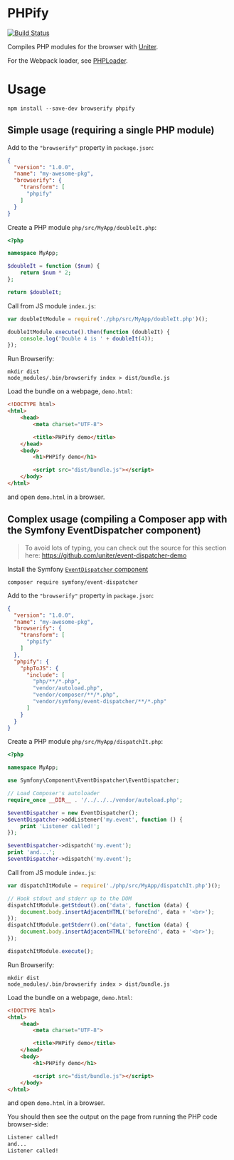 PHPify
=======

[![Build Status](https://github.com/uniter/phpify/workflows/CI/badge.svg)](https://github.com/uniter/phpify/actions?query=workflow%3ACI)

Compiles PHP modules for the browser with [Uniter][].

For the Webpack loader, see [PHPLoader][].

Usage
=====

```shell
npm install --save-dev browserify phpify
```

Simple usage (requiring a single PHP module)
--------------------------------------------

Add to the `"browserify"` property in `package.json`:
```json
{
  "version": "1.0.0",
  "name": "my-awesome-pkg",
  "browserify": {
    "transform": [
      "phpify"
    ]
  }
}
```

Create a PHP module `php/src/MyApp/doubleIt.php`:
```php
<?php

namespace MyApp;

$doubleIt = function ($num) {
    return $num * 2;
};

return $doubleIt; 
```

Call from JS module `index.js`:
```javascript
var doubleItModule = require('./php/src/MyApp/doubleIt.php')();

doubleItModule.execute().then(function (doubleIt) {
    console.log('Double 4 is ' + doubleIt(4));
});
```

Run Browserify:
```shell
mkdir dist
node_modules/.bin/browserify index > dist/bundle.js
```

Load the bundle on a webpage, `demo.html`:
```html
<!DOCTYPE html>
<html>
    <head>
        <meta charset="UTF-8">

        <title>PHPify demo</title>
    </head>
    <body>
        <h1>PHPify demo</h1>

        <script src="dist/bundle.js"></script>
    </body>
</html>
```

and open `demo.html` in a browser.

Complex usage (compiling a Composer app with the Symfony EventDispatcher component)
-----------------------------------------------------------------------------------

> To avoid lots of typing, you can check out the source for this section here: https://github.com/uniter/event-dispatcher-demo

Install the Symfony [`EventDispatcher` component](http://symfony.com/doc/current/components/event_dispatcher.html)
```shell
composer require symfony/event-dispatcher
```

Add to the `"browserify"` property in `package.json`:
```json
{
  "version": "1.0.0",
  "name": "my-awesome-pkg",
  "browserify": {
    "transform": [
      "phpify"
    ]
  },
  "phpify": {
    "phpToJS": {
      "include": [
        "php/**/*.php",
        "vendor/autoload.php",
        "vendor/composer/**/*.php",
        "vendor/symfony/event-dispatcher/**/*.php"
      ]
    }
  }
}
```

Create a PHP module `php/src/MyApp/dispatchIt.php`:
```php
<?php

namespace MyApp;

use Symfony\Component\EventDispatcher\EventDispatcher;

// Load Composer's autoloader
require_once __DIR__ . '/../../../vendor/autoload.php';

$eventDispatcher = new EventDispatcher();
$eventDispatcher->addListener('my.event', function () {
    print 'Listener called!';
});

$eventDispatcher->dispatch('my.event');
print 'and...';
$eventDispatcher->dispatch('my.event');
```

Call from JS module `index.js`:
```javascript
var dispatchItModule = require('./php/src/MyApp/dispatchIt.php')();

// Hook stdout and stderr up to the DOM
dispatchItModule.getStdout().on('data', function (data) {
    document.body.insertAdjacentHTML('beforeEnd', data + '<br>');
});
dispatchItModule.getStderr().on('data', function (data) {
    document.body.insertAdjacentHTML('beforeEnd', data + '<br>');
});

dispatchItModule.execute();
```

Run Browserify:
```shell
mkdir dist
node_modules/.bin/browserify index > dist/bundle.js
```

Load the bundle on a webpage, `demo.html`:
```html
<!DOCTYPE html>
<html>
    <head>
        <meta charset="UTF-8">

        <title>PHPify demo</title>
    </head>
    <body>
        <h1>PHPify demo</h1>

        <script src="dist/bundle.js"></script>
    </body>
</html>
```

and open `demo.html` in a browser.

You should then see the output on the page from running the PHP code browser-side:

```html
Listener called!
and...
Listener called!
```

[Uniter]: https://github.com/asmblah/uniter
[PHPLoader]: https://github.com/uniter/phploader
